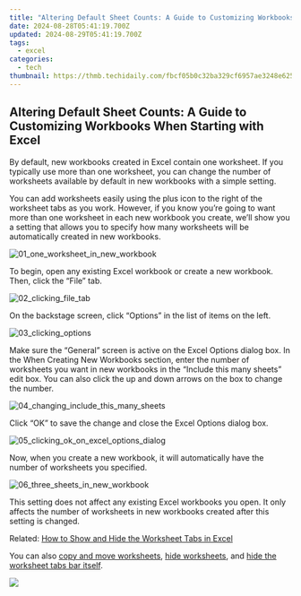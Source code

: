 ```yaml
---
title: "Altering Default Sheet Counts: A Guide to Customizing Workbooks When Starting with Excel"
date: 2024-08-28T05:41:19.700Z
updated: 2024-08-29T05:41:19.700Z
tags:
  - excel
categories:
  - tech
thumbnail: https://thmb.techidaily.com/fbcf05b0c32ba329cf6957ae3248e625c39ba58c1a53bbe9519d95b22a1c1295.jpg
---
```


## Altering Default Sheet Counts: A Guide to Customizing Workbooks When Starting with Excel

By default, new workbooks created in Excel contain one worksheet. If you typically use more than one worksheet, you can change the number of worksheets available by default in new workbooks with a simple setting.

 You can add worksheets easily using the plus icon to the right of the worksheet tabs as you work. However, if you know you’re going to want more than one worksheet in each new workbook you create, we’ll show you a setting that allows you to specify how many worksheets will be automatically created in new workbooks.

![01_one_worksheet_in_new_workbook](https://static1.howtogeekimages.com/wordpress/wp-content/uploads/2016/10/01_one_worksheet_in_new_workbook.png) 

 To begin, open any existing Excel workbook or create a new workbook. Then, click the “File” tab.

![02_clicking_file_tab](https://static1.howtogeekimages.com/wordpress/wp-content/uploads/2016/10/02_clicking_file_tab.png) 

 On the backstage screen, click “Options” in the list of items on the left.

![03_clicking_options](https://static1.howtogeekimages.com/wordpress/wp-content/uploads/2016/10/03_clicking_options.png) 

 Make sure the “General” screen is active on the Excel Options dialog box. In the When Creating New Workbooks section, enter the number of worksheets you want in new workbooks in the “Include this many sheets” edit box. You can also click the up and down arrows on the box to change the number.

![04_changing_include_this_many_sheets](https://static1.howtogeekimages.com/wordpress/wp-content/uploads/2016/10/04_changing_include_this_many_sheets.png) 

 Click “OK” to save the change and close the Excel Options dialog box.

![05_clicking_ok_on_excel_options_dialog](https://static1.howtogeekimages.com/wordpress/wp-content/uploads/2016/10/05_clicking_ok_on_excel_options_dialog.png) 

 Now, when you create a new workbook, it will automatically have the number of worksheets you specified.

![06_three_sheets_in_new_workbook](https://static1.howtogeekimages.com/wordpress/wp-content/uploads/2016/10/06_three_sheets_in_new_workbook.png) 

 This setting does not affect any existing Excel workbooks you open. It only affects the number of worksheets in new workbooks created after this setting is changed.

Related: [How to Show and Hide the Worksheet Tabs in Excel](https://snapchat-videos.techidaily.com/updated-in-2024-discovering-charismatic-faces-on-your-snaps/) 

 You can also [copy and move worksheets](https://extra-support.techidaily.com/in-2024-metaverse-and-multiverse-demystified-an-in-depth-guide/), [hide worksheets](https://extra-guidance.techidaily.com/instantly-personalize-your-phones-from-tiktok-sounds-to-ringtones-for-2024/), and [hide the worksheet tabs bar itself](https://youtube-data.techidaily.com/-by-frame-verbalizer-for-2024/).

<ins class="adsbygoogle"
     style="display:block"
     data-ad-format="autorelaxed"
     data-ad-client="ca-pub-7571918770474297"
     data-ad-slot="1223367746"></ins>



<ins class="adsbygoogle"
     style="display:block"
     data-ad-client="ca-pub-7571918770474297"
     data-ad-slot="8358498916"
     data-ad-format="auto"
     data-full-width-responsive="true"></ins>



<!-- affiliate ads begin -->
<a href="https://shop.copernic.com/order/checkout.php?PRODS=41033101&QTY=1&AFFILIATE=108875&CART=1"><img src="https://secure.2checkout.com/images/merchant/8d30aa96e72440759f74bd2306c1fa3d/Copernic-2023-Affiliate-728x90-Elite.png" border="0"></a>
<!-- affiliate ads end -->